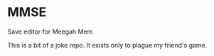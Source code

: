 # MMSE
Save editor for Meegah Mem

This is a bit of a joke repo. It exists only to plague my friend's game.

